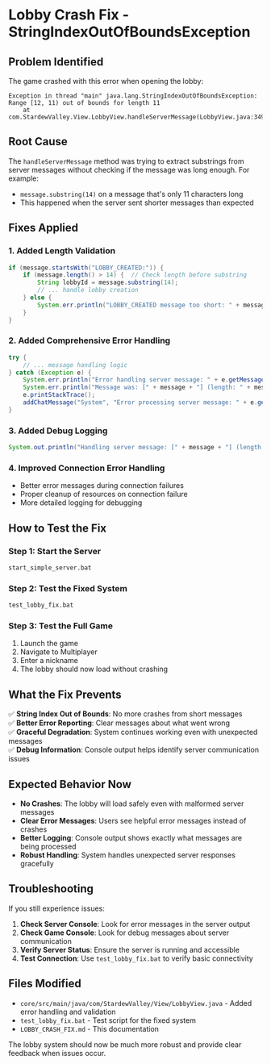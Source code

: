 # Lobby Crash Fix - StringIndexOutOfBoundsException

## Problem Identified

The game crashed with this error when opening the lobby:
```
Exception in thread "main" java.lang.StringIndexOutOfBoundsException: Range [12, 11) out of bounds for length 11
    at com.StardewValley.View.LobbyView.handleServerMessage(LobbyView.java:349)
```

## Root Cause

The `handleServerMessage` method was trying to extract substrings from server messages without checking if the message was long enough. For example:
- `message.substring(14)` on a message that's only 11 characters long
- This happened when the server sent shorter messages than expected

## Fixes Applied

### 1. Added Length Validation
```java
if (message.startsWith("LOBBY_CREATED:")) {
    if (message.length() > 14) {  // Check length before substring
        String lobbyId = message.substring(14);
        // ... handle lobby creation
    } else {
        System.err.println("LOBBY_CREATED message too short: " + message);
    }
}
```

### 2. Added Comprehensive Error Handling
```java
try {
    // ... message handling logic
} catch (Exception e) {
    System.err.println("Error handling server message: " + e.getMessage());
    System.err.println("Message was: [" + message + "] (length: " + message.length() + ")");
    e.printStackTrace();
    addChatMessage("System", "Error processing server message: " + e.getMessage());
}
```

### 3. Added Debug Logging
```java
System.out.println("Handling server message: [" + message + "] (length: " + message.length() + ")");
```

### 4. Improved Connection Error Handling
- Better error messages during connection failures
- Proper cleanup of resources on connection failure
- More detailed logging for debugging

## How to Test the Fix

### Step 1: Start the Server
```bash
start_simple_server.bat
```

### Step 2: Test the Fixed System
```bash
test_lobby_fix.bat
```

### Step 3: Test the Full Game
1. Launch the game
2. Navigate to Multiplayer
3. Enter a nickname
4. The lobby should now load without crashing

## What the Fix Prevents

✅ **String Index Out of Bounds**: No more crashes from short messages  
✅ **Better Error Reporting**: Clear messages about what went wrong  
✅ **Graceful Degradation**: System continues working even with unexpected messages  
✅ **Debug Information**: Console output helps identify server communication issues  

## Expected Behavior Now

- **No Crashes**: The lobby will load safely even with malformed server messages
- **Clear Error Messages**: Users see helpful error messages instead of crashes
- **Better Logging**: Console output shows exactly what messages are being processed
- **Robust Handling**: System handles unexpected server responses gracefully

## Troubleshooting

If you still experience issues:

1. **Check Server Console**: Look for error messages in the server output
2. **Check Game Console**: Look for debug messages about server communication
3. **Verify Server Status**: Ensure the server is running and accessible
4. **Test Connection**: Use `test_lobby_fix.bat` to verify basic connectivity

## Files Modified

- `core/src/main/java/com/StardewValley/View/LobbyView.java` - Added error handling and validation
- `test_lobby_fix.bat` - Test script for the fixed system
- `LOBBY_CRASH_FIX.md` - This documentation

The lobby system should now be much more robust and provide clear feedback when issues occur.
